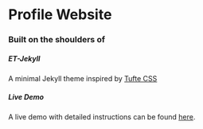 # Profile Website

### Built on the shoulders of 
##### ET-Jekyll
A minimal Jekyll theme inspired by <a href="https://github.com/edwardtufte/tufte-css">Tufte CSS</a>

##### Live Demo
A live demo with detailed instructions can be found <a href="https://et-jekyll.netlify.com/et-jekyll-theme/">here</a>.
